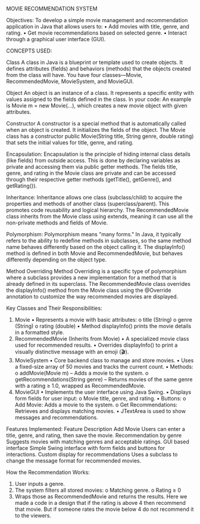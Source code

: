 MOVIE RECOMMENDATION SYSTEM 
 
Objectives: 
To develop a simple movie management and recommendation application in Java that allows users 
to: 
• Add movies with title, genre, and rating. 
• Get movie recommendations based on selected genre. 
• Interact through a graphical user interface (GUI). 
 
CONCEPTS USED: 
 
Class 
A class in Java is a blueprint or template used to create objects. It defines attributes (fields) 
and behaviors (methods) that the objects created from the class will have. 
 You have four classes—Movie, RecommendedMovie, MovieSystem, and MovieGUI. 
 
Object 
An object is an instance of a class. It represents a specific entity with values assigned to 
the fields defined in the class. 
In your code: An example is Movie m = new Movie(...), which creates a new movie object 
with given attributes. 
 
Constructor 
A constructor is a special method that is automatically called when an object is created. It 
initializes the fields of the object. The Movie class has a constructor public Movie(String 
title, String genre, double rating) that sets the initial values for title, genre, and rating. 
 
 
 
Encapsulation: 
Encapsulation is the principle of hiding internal class details (like fields) from outside 
access. This is done by declaring variables as private and accessing them via public getter 
methods. The fields title, genre, and rating in the Movie class are private and can be 
accessed through their respective getter methods (getTitle(), getGenre(), and getRating()). 
 
Inheritance: 
Inheritance allows one class (subclass/child) to acquire the properties and methods of 
another class (superclass/parent). This promotes code reusability and logical hierarchy. 
 The RecommendedMovie class inherits from the Movie class using extends, meaning it 
can use all the non-private methods and fields of Movie. 
 
Polymorphism: 
Polymorphism means "many forms." In Java, it typically refers to the ability to redefine 
methods in subclasses, so the same method name behaves differently based on the object 
calling it. The displayInfo() method is defined in both Movie and RecommendedMovie, 
but behaves differently depending on the object type. 
 
Method Overriding 
Method Overriding is a specific type of polymorphism where a subclass provides a new 
implementation for a method that is already defined in its superclass. 
 The RecommendedMovie class overrides the displayInfo() method from the Movie class 
using the @Override annotation to customize the way recommended movies are displayed. 
 
Key Classes and Their Responsibilities: 
1. Movie 
• Represents a movie with basic attributes: 
o title (String) 
o genre (String) 
o rating (double) 
• Method displayInfo() prints the movie details in a formatted style. 
2. RecommendedMovie (Inherits from Movie) 
• A specialized movie class used for recommended results. 
• Overrides displayInfo() to print a visually distinctive message with an emoji (🎬). 
3. MovieSystem 
• Core backend class to manage and store movies. 
• Uses a fixed-size array of 50 movies and tracks the current count. 
• Methods: 
o addMovie(Movie m) – Adds a movie to the system. 
o getRecommendations(String genre) – Returns movies of the same genre with a 
rating ≥ 1.0, wrapped as RecommendedMovie. 
4. MovieGUI 
• Implements the user interface using Java Swing. 
• Displays form fields for user input: 
o Movie title, genre, and rating. 
• Buttons: 
o Add Movie: Adds a movie to the system. 
o Get Recommendations: Retrieves and displays matching movies. 
• JTextArea is used to show messages and recommendations. 
 
Features Implemented: 
Feature Description 
Add Movie Users can enter a title, genre, and rating, then 
save the movie. 
Recommendation by genre Suggests movies with matching genres and 
acceptable ratings. 
GUI based interface Simple Swing interface with form fields and 
buttons for interactions. 
Custom display for recommendations Uses a subclass to change the message format 
for recommended movies. 
 
 
How the Recommendation Works: 
1. User inputs a genre. 
2. The system filters all stored movies: 
o Matching genre. 
o Rating ≥ 0 
3. Wraps those as RecommendedMovie and returns the results. 
 Here we made a code in a design that if the rating is above 4 then recommend that movie. 
But if someone rates the movie below 4 do not recommend it to the viewers.
